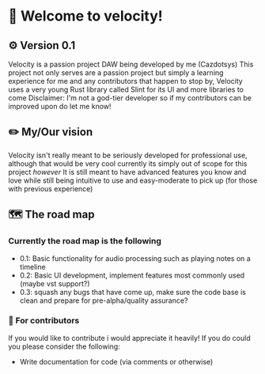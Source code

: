 # 👋 Welcome to velocity!
## ⚙️ Version 0.1

Velocity is a passion project DAW being developed by me (Cazdotsys)
This project not only serves are a passion project but simply a learning experience for me and any contributors that happen to stop by, Velocity uses a very young Rust library called Slint for its UI and more libraries to come
Disclaimer: I'm not a god-tier developer so if my contributors can be improved upon do let me know!

## ✏️ My/Our vision

Velocity isn't really meant to be seriously developed for professional use, although that would be very cool currently its simply out of scope for this project
*however* It is still meant to have advanced features you know and love while still being intuitive to use and easy-moderate to pick up (for those with previous experience)
## 🗺️ The road map
### Currently the road map is the following
* 0.1: Basic functionality for audio processing such as playing notes on a timeline
* 0.2: Basic UI development, implement features most commonly used (maybe vst support?)
* 0.3: squash any bugs that have come up, make sure the code base is clean and prepare for pre-alpha/quality assurance?


### 🔧 For contributors
If you would like to contribute i would appreciate it heavily! If you do could you please consider the following:
* Write documentation for code (via comments or otherwise)